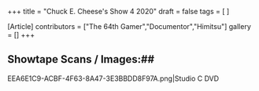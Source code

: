 +++
title = "Chuck E. Cheese's Show 4 2020"
draft = false
tags = [ ]

[Article]
contributors = ["The 64th Gamer","Documentor","Himitsu"]
gallery = []
+++
## Showtape Scans / Images:## 
<gallery>
EEA6E1C9-ACBF-4F63-8A47-3E3BBDD8F97A.png|Studio C DVD
</gallery>